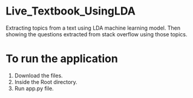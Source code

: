 # Live_Textbook_UsingLDA
Extracting topics from a text using LDA machine learning model. Then showing the questions extracted from stack overflow using those topics.

# To run the application

1) Download the files.
2) Inside the Root directory.
3) Run app.py file.
